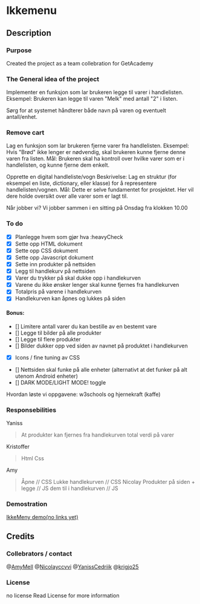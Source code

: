 #   Ikkemenu

##  Description 

### Purpose

Created the project as a team collebration for GetAcademy

### The General idea of the project

Implementer en funksjon som lar brukeren legge til varer i handlelisten.
Eksempel: 
    Brukeren kan legge til varen "Melk" med antall "2" i listen.

Sørg for at systemet håndterer både navn på varen og eventuelt antall/enhet.


### Remove cart 

Lag en funksjon som lar brukeren fjerne varer fra handlelisten.
Eksempel: Hvis "Brød" ikke lenger er nødvendig, skal brukeren
kunne fjerne denne varen fra listen. Mål: Brukeren skal ha
kontroll over hvilke varer som er i handlelisten, og kunne
fjerne dem enkelt.

Opprette en digital handleliste/vogn Beskrivelse: Lag en
struktur (for eksempel en liste, dictionary, eller klasse)
for å representere handlelisten/vognen. Mål: Dette er selve
fundamentet for prosjektet. Her vil dere holde oversikt
over alle varer som er lagt til.



Når jobber vi?
Vi jobber sammen i en sitting på Onsdag fra klokken 10.00 

###  To do

- [x] Planlegge hvem som gjør hva :heavyCheck
- [x] Sette opp HTML dokument
- [x] Sette opp CSS dokument
- [x] Sette opp Javascript dokument
- [x] Sette inn produkter på nettsiden
- [x] Legg til handlekurv på nettsiden
- [x] Varer du trykker på skal dukke opp i handlekurven
- [x] Varene du ikke ønsker lenger skal kunne fjernes fra handlekurven
- [x] Totalpris på varene i handlekurven
- [x] Handlekurven kan åpnes og lukkes på siden
#### Bonus: 
- [] Limitere antall varer du kan bestille av en bestemt vare
- [] Legge til bilder på alle produkter
- [] Legge til flere produkter
- [] Bilder dukker opp ved siden av navnet på produktet i handlekurven
- [x] Icons / fine tuning av CSS
- [] Nettsiden skal funke på alle enheter (alternativt at det funker på alt utenom Android enheter)
- [] DARK MODE/LIGHT MODE! toggle

Hvordan løste vi oppgavene: w3schools og hjernekraft (kaffe)


### Responsebilities
Yaniss
> At produkter kan fjernes fra handlekurven
> total verdi på varer 

Kristoffer 
> Html
> Css

Amy 
> Åpne // CSS
> Lukke handlekurven // CSS 
Nicolay
> Produkter på siden + legge // JS
> dem til i handlekurven // JS

### Demostration

[IkkeMeny demo(no links yet)]()

## Credits

###  Collebrators / contact
@[AmyMell](https://github.com/AmyMell)
@[Nicolayccvvi](https://github.com/Nicolayccvvi)
@[YanissCedriik](https://github.com/YanissCedriik)
@[krigjo25](https://github.com/krigjo25)

### License
no license Read License for more information